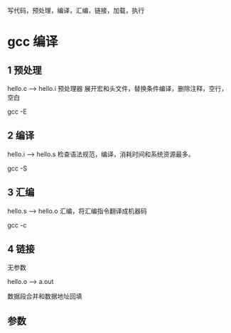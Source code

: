 写代码，预处理，编译，汇编，链接，加载，执行

# gcc 编译

## 1 预处理

hello.c --> hello.i 预处理器 展开宏和头文件，替换条件编译，删除注释，空行，空白

gcc -E

## 2 编译

hello.i --> hello.s 检查语法规范，编译，消耗时间和系统资源最多。

gcc -S

## 3 汇编

hello.s --> hello.o 汇编，将汇编指令翻译成机器码

gcc -c 

## 4 链接

无参数

hello.o --> a.out

数据段合并和数据地址回填

## 参数

